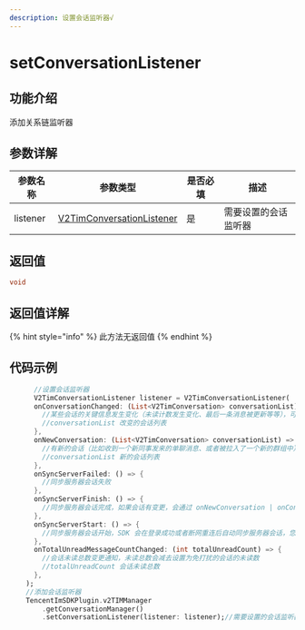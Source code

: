 ```yaml
---
description: 设置会话监听器√
---
```


# setConversationListener

## 功能介绍

添加关系链监听器

## 参数详解

| 参数名称     | 参数类型                                                                                | 是否必填 | 描述         |
| -------- | ----------------------------------------------------------------------------------- | ---- | ---------- |
| listener | [V2TimConversationListener](../guan-jian-lei/listener/v2timconversationlistener.md) | 是    | 需要设置的会话监听器 |

## 返回值

```dart
void
```

## 返回值详解

{% hint style="info" %}
此方法无返回值
{% endhint %}

## 代码示例

```dart
      //设置会话监听器
      V2TimConversationListener listener = V2TimConversationListener(
      onConversationChanged: (List<V2TimConversation> conversationList) => {
        //某些会话的关键信息发生变化（未读计数发生变化、最后一条消息被更新等等），可以根据会话的 lastMessage -> timestamp 重新对会话列表做排序
        //conversationList 改变的会话列表
      },
      onNewConversation: (List<V2TimConversation> conversationList) => {
        //有新的会话（比如收到一个新同事发来的单聊消息、或者被拉入了一个新的群组中），可以根据会话的 lastMessage -> timestamp 重新对会话列表做排序
        //conversationList 新的会话列表
      },
      onSyncServerFailed: () => {
        //同步服务器会话失败
      },
      onSyncServerFinish: () => {
        //同步服务器会话完成，如果会话有变更，会通过 onNewConversation | onConversationChanged 回调告知客户
      },
      onSyncServerStart: () => {
        //同步服务器会话开始，SDK 会在登录成功或者断网重连后自动同步服务器会话，您可以监听这个事件做一些 UI 进度展示操作。
      },
      onTotalUnreadMessageCountChanged: (int totalUnreadCount) => {
        //会话未读总数变更通知，未读总数会减去设置为免打扰的会话的未读数
        //totalUnreadCount 会话未读总数
      },
    );
    //添加会话监听器
    TencentImSDKPlugin.v2TIMManager
        .getConversationManager()
        .setConversationListener(listener: listener);//需要设置的会话监听器
```
